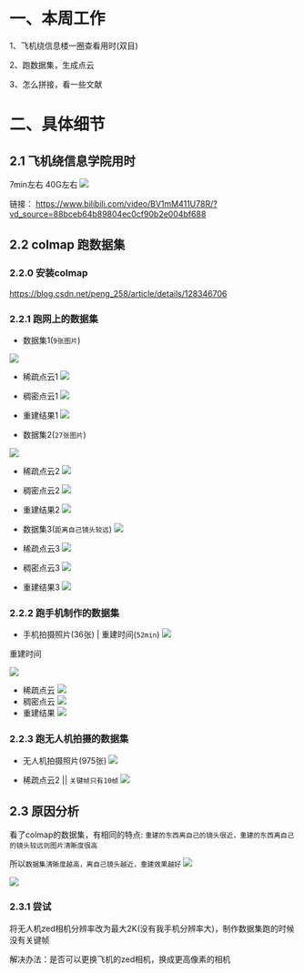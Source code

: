 # 一、本周工作
1、飞机绕信息楼一圈查看用时(双目)

2、跑数据集，生成点云

3、怎么拼接，看一些文献

# 二、具体细节
## 2.1 飞机绕信息学院用时
7min左右  40G左右
![](https://github.com/ZYJ-Group/darren_pty/blob/main/darren_pty/pic(Ninth%20week)/30.png)

链接： https://www.bilibili.com/video/BV1mM411U78R/?vd_source=88bceb64b89804ec0cf90b2e004bf688


## 2.2 colmap 跑数据集
### 2.2.0 安装colmap
https://blog.csdn.net/peng_258/article/details/128346706

### 2.2.1 跑网上的数据集
- 数据集1(```9张图片```)

![](https://github.com/AIBluefisher/ComputerVisionDatasets/blob/master/Datasets/ET/et005.jpg)

- 稀疏点云1
![](https://github.com/ZYJ-Group/darren_pty/blob/main/darren_pty/pic(Ninth%20week)/1.gif)

- 稠密点云1
![](https://github.com/ZYJ-Group/darren_pty/blob/main/darren_pty/pic(Ninth%20week)/4.gif)
- 重建结果1
![](https://github.com/ZYJ-Group/darren_pty/blob/main/darren_pty/pic(Ninth%20week)/5.gif)

- 数据集2(```27张图片```)

![](https://github.com/AIBluefisher/ComputerVisionDatasets/blob/master/Datasets/david/B00.jpg)

- 稀疏点云2
![](https://github.com/ZYJ-Group/darren_pty/blob/main/darren_pty/pic(Ninth%20week)/7.gif)

- 稠密点云2
![](https://github.com/ZYJ-Group/darren_pty/blob/main/darren_pty/pic(Ninth%20week)/8.gif)
- 重建结果2
![](https://github.com/ZYJ-Group/darren_pty/blob/main/darren_pty/pic(Ninth%20week)/9.gif)


- 数据集3(```距离自己镜头较远```)
![](https://github.com/AIBluefisher/ComputerVisionDatasets/blob/master/Datasets/cathedral/100_7104.JPG)

- 稀疏点云3
![](https://github.com/ZYJ-Group/darren_pty/blob/main/darren_pty/pic(Ninth%20week)/15.gif)

- 稠密点云3
![](https://github.com/ZYJ-Group/darren_pty/blob/main/darren_pty/pic(Ninth%20week)/16.gif)
- 重建结果3
![](https://github.com/ZYJ-Group/darren_pty/blob/main/darren_pty/pic(Ninth%20week)/17.gif)


### 2.2.2 跑手机制作的数据集
- 手机拍摄照片(36张) | 重建时间(```52min```)
![](https://github.com/ZYJ-Group/darren_pty/blob/main/darren_pty/pic(Ninth%20week)/32.png)

重建时间

![](https://github.com/ZYJ-Group/darren_pty/blob/main/darren_pty/pic(Ninth%20week)/34.png)

- 稀疏点云
![](https://github.com/ZYJ-Group/darren_pty/blob/main/darren_pty/pic(Ninth%20week)/14.gif)
- 稠密点云
![](https://github.com/ZYJ-Group/darren_pty/blob/main/darren_pty/pic(Ninth%20week)/11.gif)
- 重建结果
![](https://github.com/ZYJ-Group/darren_pty/blob/main/darren_pty/pic(Ninth%20week)/12.gif)

### 2.2.3 跑无人机拍摄的数据集
- 无人机拍摄照片(975张)
![](https://github.com/ZYJ-Group/darren_pty/blob/main/darren_pty/pic(Ninth%20week)/33.png)

- 稀疏点云2 || ```关键帧只有10帧```
![](https://github.com/ZYJ-Group/darren_pty/blob/main/darren_pty/pic(Ninth%20week)/10.gif)


## 2.3 原因分析
看了colmap的数据集，有相同的特点: ```重建的东西离自己的镜头很近，重建的东西离自己的镜头较远则图片清晰度很高```

所以```数据集清晰度越高，离自己镜头越近，重建效果越好```
![](https://github.com/ZYJ-Group/darren_pty/blob/main/darren_pty/pic(Ninth%20week)/35.png)

![](https://github.com/ZYJ-Group/darren_pty/blob/main/darren_pty/pic(Ninth%20week)/36.png)


### 2.3.1 尝试
将无人机zed相机分辨率改为最大2K(没有我手机分辨率大)，制作数据集跑的时候没有关键帧
 
解决办法：是否可以更换飞机的zed相机，换成更高像素的相机



